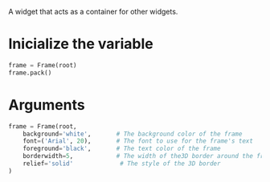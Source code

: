 A widget that acts as a container for other widgets.
# Inicialize the variable
```python
frame = Frame(root) 
frame.pack()
```

# Arguments
```python
frame = Frame(root,
    background='white',       # The background color of the frame
    font=('Arial', 20),       # The font to use for the frame's text
    foreground='black',       # The text color of the frame
    borderwidth=5,            # The width of the3D border around the frame
    relief='solid'             # The style of the 3D border
)
```


